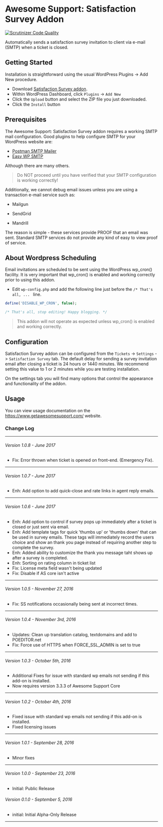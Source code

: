 # Awesome Support: Satisfaction Survey Addon

[![Scrutinizer Code Quality](https://scrutinizer-ci.com/b/awesomesupport/satisfaction-survey/badges/quality-score.png?b=master&s=2a569c0c444284ed1531e0603701a86124a81656)](https://scrutinizer-ci.com/b/awesomesupport/satisfaction-survey/?branch=master)

Automatically sends a satisfaction survey invitation to client via e-mail (SMTP) when a ticket is closed.

## Getting Started

Installation is straightforward using the usual WordPress Plugins -> Add New procedure.

- Download [Satisfaction Survey addon](Awesome-Support-Satisfaction-Survey.zip).
- Within WordPress Dashboard, click `Plugins` -> `Add New`
- Click the `Upload` button and select the ZIP file you just downloaded.
- Click the `Install` button

## Prerequisites

The Awesome Support: Satisfaction Survey addon requires a working SMTP mail configuration. Good plugins to help configure SMTP for your WordPress website are:

* [Postman SMTP Mailer](https://wordpress.org/plugins/postman-smtp/)
* [Easy WP SMTP](https://wordpress.org/plugins/easy-wp-smtp/)

Although there are many others. 

> Do NOT proceed until you have verified that your SMTP configuration is working correctly!

Additionally, we cannot debug email issues unless you are using a transaction e-mail service such as:

- Mailgun
 
- SendGrid 

- Mandrill 

The reason is simple - these services provide PROOF that an email was sent.  Standard SMTP services do not provide any kind of easy to view proof of service.

## About Wordpress Scheduling ##

Email invitations are scheduled to be sent using the WordPress wp_cron() facility. It is very important that wp_cron() is enabled and working correctly prior to using this addon.

- Edit `wp-config.php` and add the following line just before the `/* That's all, ... ` line.

```php
define('DISABLE_WP_CRON', false);

/* That's all, stop editing! Happy blogging. */
```

> This addon will not operate as expected unless wp_cron() is enabled and working correctly.

## Configuration

Satisfaction Survey addon can be configured from the `Tickets` -> `Settings` -> `Satisfaction Survey` tab. The default delay for sending a survey invitation email after closing a ticket is 24 hours or 1440 minutes. We recommend setting this value to 1 or 2 minutes while you are testing installation.

On the settings tab you will find many options that control the appearance and functionality of the addon.

## Usage

You can view usage documentation on the https://www.getawesomesupport.com/ website.

### Change Log
-----------------------------------------------------------------------------------------
###### Version 1.0.8 - June 2017
- Fix: Error thrown when ticket is opened on front-end.  (Emergency Fix).

-----------------------------------------------------------------------------------------
###### Version 1.0.7 - June 2017
- Enh: Add option to add quick-close and rate links in agent reply emails.

-----------------------------------------------------------------------------------------
###### Version 1.0.6 - June 2017
- Enh: Add option to control if survey pops up immediately after a ticket is closed or just sent via email.
- Enh: Add template tags for quick 'thumbs up' or 'thumbs down' that can be used in survey emails. 
		These tags will immediately record the users choice and show an thank you page instead of requiring another step to complete the survey.
- Enh: Added ability to customize the thank you message taht shows up after a survey is completed.		
- Enh: Sorting on rating column in ticket list
- Fix: License meta field wasn't being updated
- Fix: Disable if AS core isn't active

-----------------------------------------------------------------------------------------
###### Version 1.0.5 - November 27, 2016
- Fix: SS notifications occasionally being sent at incorrect times. 

-----------------------------------------------------------------------------------------
###### Version 1.0.4 - November 3rd, 2016
- Updates: Clean up translation catalog, textdomains and add to POEDITOR.net
- Fix: Force use of HTTPS when FORCE_SSL_ADMIN is set to true

-----------------------------------------------------------------------------------------
###### Version 1.0.3 - October 5th, 2016
- Additional Fixes for issue with standard wp emails not sending if this add-on is installed.
- Now requires version 3.3.3 of Awesome Support Core

-----------------------------------------------------------------------------------------
###### Version 1.0.2 - October 4th, 2016
- Fixed issue with standard wp emails not sending if this add-on is installed.
- Fixed licensing issues

-----------------------------------------------------------------------------------------
###### Version 1.0.1 - September 28, 2016
- Minor fixes

-----------------------------------------------------------------------------------------
###### Version 1.0.0 - September 23, 2016
- Initial: Public Release

###### Version 0.1.0 - September 5, 2016

- initial: Initial Alpha-Only Release

-----------------------------------------------------------------------------------------